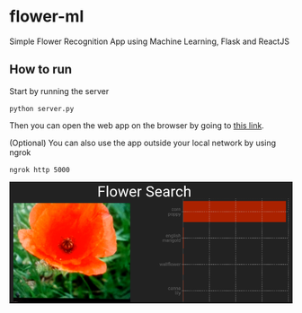 # flower-ml
Simple Flower Recognition App using Machine Learning, Flask and ReactJS

## How to run

Start by running the server
```
python server.py
```

Then you can open the web app on the browser by going to [this link](http://localhost:5000/).

(Optional)
You can also use the app outside your local network by using ngrok
```
ngrok http 5000
```

![flower_seach](samples/flower_search.png?raw=true "Flower Search")